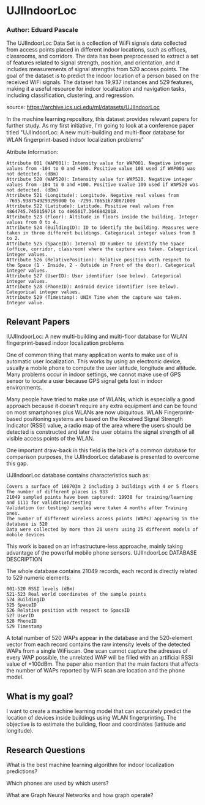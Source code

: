 # UJIIndoorLoc
### Author: Eduard Pascale
The UJIIndoorLoc Data Set is a collection of WiFi signals data collected from access points placed in different indoor locations, such as offices, classrooms, and corridors. The data has been preprocessed to extract a set of features related to signal strength, position, and orientation, and it includes measurements of signal strengths from 520 access points. The goal of the dataset is to predict the indoor location of a person based on the received WiFi signals. The dataset has 19,937 instances and 529 features, making it a useful resource for indoor localization and navigation tasks, including classification, clustering, and regression.

source: https://archive.ics.uci.edu/ml/datasets/UJIIndoorLoc

In the machine learning repository, this dataset provides relevant papers for further study. As my first initiative, I'm going to look at a conference paper titled "UJIIndoorLoc: A new multi-building and multi-ﬂoor database for WLAN ﬁngerprint-based indoor localization problems"

Atribute Information:

    Attribute 001 (WAP001): Intensity value for WAP001. Negative integer values from -104 to 0 and +100. Positive value 100 used if WAP001 was not detected. (dBm)
    Attribute 520 (WAP520): Intensity value for WAP520. Negative integer values from -104 to 0 and +100. Positive Vvalue 100 used if WAP520 was not detected. (dBm)
    Attribute 521 (Longitude): Longitude. Negative real values from -7695.9387549299299000 to -7299.786516730871000
    Attribute 522 (Latitude): Latitude. Positive real values from 4864745.7450159714 to 4865017.3646842018.
    Attribute 523 (Floor): Altitude in floors inside the building. Integer values from 0 to 4.
    Attribute 524 (BuildingID): ID to identify the building. Measures were taken in three different buildings. Categorical integer values from 0 to 2.
    Attribute 525 (SpaceID): Internal ID number to identify the Space (office, corridor, classroom) where the capture was taken. Categorical integer values.
    Attribute 526 (RelativePosition): Relative position with respect to the Space (1 - Inside, 2 - Outside in Front of the door). Categorical integer values.
    Attribute 527 (UserID): User identifier (see below). Categorical integer values.
    Attribute 528 (PhoneID): Android device identifier (see below). Categorical integer values.
    Attribute 529 (Timestamp): UNIX Time when the capture was taken. Integer value.

## Relevant Papers
IUJIIndoorLoc: A new multi-building and multi-floor database for WLAN fingerprint-based indoor localization problems

One of common thing that many application wants to make use of is automatic user localization. This works by using an electronic device, usually a mobile phone to compute the user latitude, longitude and altitude. Many problems occur in indoor settings, we cannot make use of GPS sensor to locate a user because GPS signal gets lost in indoor environments.

Many people have tried to make use of WLANs, which is especially a good approach because it doesn't require any extra equipment and can be found on most smartphones plus WLANs are now ubiquitous. WLAN Fingerprint-based positioning systems are based on the Received Signal Strength Indicator (RSSI) value, a radio map of the area where the users should be detected is constructed and later the user obtains the signal strength of all visible access points of the WLAN.

One important draw-back in this field is the lack of a common database for comparison purposes, the UJIIndoorLoc database is presented to overcome this gap.

UJIIndoorLoc database contains characteristics such as:

    Covers a surface of 108703m 2 including 3 buildings with 4 or 5 floors
    The number of different places is 933
    21049 sampled points have been captured: 19938 for training/learning and 1111 for validation/testing
    Validation (or testing) samples were taken 4 months after Training ones.
    The number of different wireless access points (WAPs) appearing in the database is 520
    Data were collected by more than 20 users using 25 different models of mobile devices

This work is based on an infrastructure-less approache, mainly taking advantage of the powerful mobile phone sensors.
UJIIndoorLoc DATABASE DESCRIPTION

The whole database contains 21049 records, each record is directly related to 529 numeric elements:

    001-520 RSSI levels (dBm)
    521-523 Real world coordinates of the sample points
    524 BuildingID
    525 SpaceID
    526 Relative position with respect to SpaceID
    527 UserID
    528 PhoneID
    529 Timestamp

A total number of 520 WAPs appear in the database and the 520-element vector from each record contains the raw intensity levels of the detected WAPs from a single WiFiscan. One scan cannot capture the adresses of every WAP possible, the unrelated WAP will be filled with an artificial RSSI value of +100dBm. The paper also mention that the main factors that affects the number of WAPs reported by WIFi scan are location and the phone model.

## What is my goal?

I want to create a machine learning model that can accurately predict the location of devices inside buildings using WLAN fingerprinting. The objective is to estimate the building, floor and coordinates (latitude and longitude).

## Research Questions

What is the best machine learning algorithm for indoor localization predictions?

Which phones are used by which users?

What are Graph Neural Networks and how graph operate?
